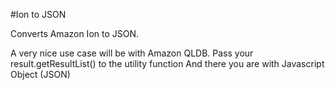 #Ion to JSON

Converts Amazon Ion to JSON.

A very nice use case will be with Amazon QLDB.
Pass your result.getResultList() to the utility function
And there you are with Javascript Object (JSON)
